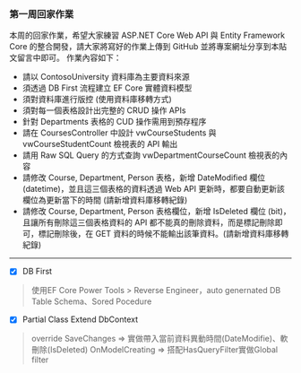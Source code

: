﻿ ### 第一周回家作業
本周的回家作業，希望大家練習 ASP.NET Core Web API 與 Entity Framework Core 的整合開發，請大家將寫好的作業上傳到 GitHub 並將專案網址分享到本貼文留言中即可。
作業內容如下：
 - 請以 ContosoUniversity 資料庫為主要資料來源
 - 須透過 DB First 流程建立 EF Core 實體資料模型
 - 須對資料庫進行版控 (使用資料庫移轉方式)
 - 須對每一個表格設計出完整的 CRUD 操作 APIs
 - 針對 Departments 表格的 CUD 操作需用到預存程序
 - 請在 CoursesController 中設計 vwCourseStudents 與 vwCourseStudentCount 檢視表的 API 輸出
 - 請用 Raw SQL Query 的方式查詢 vwDepartmentCourseCount 檢視表的內容
 - 請修改 Course, Department, Person 表格，新增 DateModified 欄位(datetime)，並且這三個表格的資料透過 Web API 更新時，都要自動更新該欄位為更新當下的時間 (請新增資料庫移轉紀錄)
 - 請修改 Course, Department, Person 表格欄位，新增 IsDeleted 欄位 (bit)，且讓所有刪除這三個表格資料的 API 都不能真的刪除資料，而是標記刪除即可，標記刪除後，在 GET 資料的時候不能輸出該筆資料。(請新增資料庫移轉紀錄)

------------
- [x] DB First 
> 使用EF Core Power Tools > Reverse Engineer，auto genernated DB Table Schema、Sored Pocedure
- [x] Partial Class Extend DbContext
> override SaveChanges => 實做帶入當前資料異動時間(DateModifie)、軟刪除(IsDeleted)
> OnModelCreating => 搭配HasQueryFilter實做Global filter

